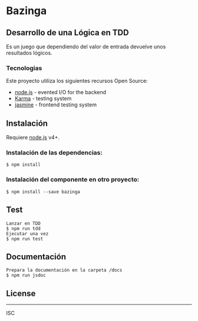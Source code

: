 # Bazinga

## Desarrollo de una Lógica en TDD
Es un juego que dependiendo del valor de entrada devuelve unos resultados lógicos.

### Tecnologias
Este proyecto utiliza los siguientes recursos Open Source:
* [node.js] - evented I/O for the backend
* [Karma] - testing system
* [jasmine] - frontend testing system

## Instalación
Requiere [node.js] v4+. 

### Instalación de las dependencias:
    $ npm install

### Instalación del componente en otro proyecto:    
    $ npm install --save bazinga

## Test
    Lanzar en TDD
    $ npm run tdd
    Ejecutar una vez
    $ npm run test

## Documentación
    Prepara la documentación en la carpeta /docs
    $ npm run jsdoc    

## License
----
ISC

[//]: # (These are reference links used in the body)
   [node.js]: <http://nodejs.org>
   [Karma]: <https://karma-runner.github.io/1.0/index.html>
   [jasmine]: <https://jasmine.github.io>